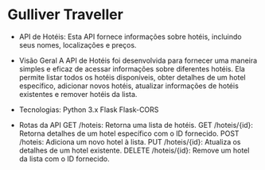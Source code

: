 # Gulliver Traveller
- API de Hotéis:
Esta API fornece informações sobre hotéis, incluindo seus nomes, localizações e preços.

- Visão Geral
A API de Hotéis foi desenvolvida para fornecer uma maneira simples e eficaz de acessar informações sobre diferentes hotéis. Ela permite listar todos os hotéis disponíveis, obter detalhes de um hotel específico, adicionar novos hotéis, atualizar informações de hotéis existentes e remover hotéis da lista.

- Tecnologias:
Python 3.x
Flask
Flask-CORS

- Rotas da API
GET /hoteis: Retorna uma lista de hotéis.
GET /hoteis/{id}: Retorna detalhes de um hotel específico com o ID fornecido.
POST /hoteis: Adiciona um novo hotel à lista.
PUT /hoteis/{id}: Atualiza os detalhes de um hotel existente.
DELETE /hoteis/{id}: Remove um hotel da lista com o ID fornecido.
